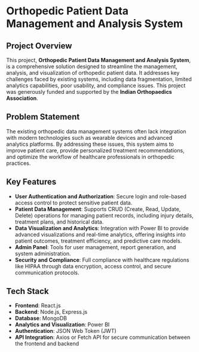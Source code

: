 # Orthopedic Patient Data Management and Analysis System

## Project Overview

This project, **Orthopedic Patient Data Management and Analysis System**, is a comprehensive solution designed to streamline the management, analysis, and visualization of orthopedic patient data. It addresses key challenges faced by existing systems, including data fragmentation, limited analytics capabilities, poor usability, and compliance issues. This project was generously funded and supported by the **Indian Orthopaedics Association**.


## Problem Statement

The existing orthopedic data management systems often lack integration with modern technologies such as wearable devices and advanced analytics platforms. By addressing these issues, this system aims to improve patient care, provide personalized treatment recommendations, and optimize the workflow of healthcare professionals in orthopedic practices.

## Key Features

- **User Authentication and Authorization**: Secure login and role-based access control to protect sensitive patient data.
- **Patient Data Management**: Supports CRUD (Create, Read, Update, Delete) operations for managing patient records, including injury details, treatment plans, and historical data.
- **Data Visualization and Analytics**: Integration with Power BI to provide advanced visualizations and real-time analytics, offering insights into patient outcomes, treatment efficiency, and predictive care models.
- **Admin Panel**: Tools for user management, report generation, and system administration.
- **Security and Compliance**: Full compliance with healthcare regulations like HIPAA through data encryption, access control, and secure communication protocols.


## Tech Stack

- **Frontend**: React.js
- **Backend**: Node.js, Express.js
- **Database**: MongoDB
- **Analytics and Visualization**: Power BI
- **Authentication**: JSON Web Token (JWT)
- **API Integration**: Axios or Fetch API for secure communication between the frontend and backend

